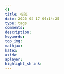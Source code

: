 ```yaml
--- 
{} 
title: 标签
date: 2023-05-17 06:14:25
type: tags
comments: 
description: 
keywords: 
top_img: 
mathjax: 
katex: 
aside: 
aplayer: 
highlight_shrink: 
---
```

